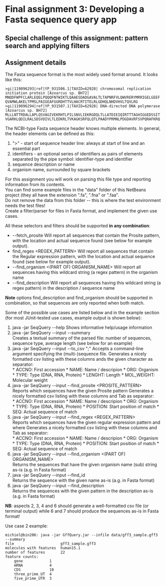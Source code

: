 # Final assignment 3: Developing a Fasta sequence query app #

## Special challenge of this assignment: pattern search and applying filters ##

## Assignment details ##
The Fasta sequence format is the most widely used format around. It looks like this:  

```
>gi|119896293|ref|YP_931506.1|TAXID=62928| chromosomal replication initiation protein [Azoarcus sp. BH72] 
MNQDFWPFCLARLEQELPQQQFNTWIKTLQAAESDADGAVALTLTAPNRFVLQWVRERYMRRIGELGEEF
QVAMWLAKELTPMSLPAIGEAFGGRDHTTVLHACRTITELRLGDHQLNHDVHVLTQVLRG
>gi|119896294|ref|YP_931507.1|TAXID=62928| DNA-directed DNA polymerase [Azoarcus sp. BH72]
MLLLNTTRDALLAPLQSVAGIVEKRHTLPILSNVLIEKRGDQLTLLATDIEIQIRTTTAGHIGGEDSSIT
VGARKLQDILRALSDSVDIVLTLEDKRLTVKAGKSRFQLQTLPAADYPRMNLPDGDAVRFSVPQRAFKRQ
```

The NCBI-type Fasta sequence header knows multiple elements. In general, the header elements can be defined as this:  

  1. ">" - start of sequence header line: always at start of line and an essential part   
  2. identifiers - an optional series of identifiers as pairs of elements separated by the pipe symbol: identifier-type and identifier   
  3. sequence description or name 
  4. organism name, surrounded by square brackets 

For this assignment you will work on parsing this file type and reporting information from its contents.  
You can find some example files in the "data" folder of this NetBeans project (they all have the extension ".fa", ".fna" or ".faa".  
Do not remove the data from this folder -- this is where the test environment needs the test files!  
Create a filter/parser for files in Fasta format, and implement the given use cases.

All these selectors and filters should be supported **in any combination**:  

  * --fetch_prosite <PROSITE PATTERN>  Will report all sequences that contain the Prosite pattern, 
    with the location and actual sequence found (see below for example output).
  * find_regex <REGEX_PATTERN>   Will report all sequences that contain the Regular expression pattern, 
    with the location and actual sequence found (see below for example output).
  * --find_organism <(PART OF) ORGANISM_NAME>  Will report all sequences having this wildcard string (a regex pattern)
    in the organism name
  * --find_description <WILDCARD-STRING>  Will report all sequences having this wildcard string (a regex pattern)
    in the description / sequence name 

**Note** options find_description and find_organism should be supported in combination, 
so that sequences are only reported when both match.

Some of the possible use cases are listed below and in the example section (for most JUnit-tested use cases, example output is shown below):  

  1. java -jar SeqQuery --help
    Shows informative help/usage information  
  2. java -jar SeqQuery --input <INFILE> --summary  
    Creates a textual summary of the parsed file: number of sequences, sequence type, average length (see below for an example) 
  3. java -jar SeqQuery --input <INFILE> --to_csv ";"
    Accepts a command-line argument specifying the (multi-)sequence file.
    Generates a nicely formatted csv listing with these columns ands the given character as separator:  
    * ACCNO: First accession
    * NAME: Name / descripion
    * ORG: Organism
    * TYPE: Type (DNA, RNA, Protein)
    * LENGHT: Length
    * MOL_WEIGHT: Molecular weight
  4. java -jar SeqQuery --input <INFILE> --find_prosite <PROSITE_PATTERN>  
    Reports which sequences have the given Prosite pattern 
    Generates a nicely formatted csv listing with these columns and Tab as separator:  
    * ACCNO: First accession
    * NAME: Name / descripion
    * ORG: Organism
    * TYPE: Type (DNA, RNA, Protein)
    * POSITION: Start position of match
    * SEQ: Actual sequence of match
  5. java -jar SeqQuery --input <INFILE> --find_regex <REGEX_PATTERN>  
    Reports which sequences have the given regular expression pattern and where
    Generates a nicely formatted csv listing with these columns and Tab as separator:  
    * ACCNO: First accession
    * NAME: Name / descripion
    * ORG: Organism
    * TYPE: Type (DNA, RNA, Protein)
    * POSITION: Start position of match
    * SEQ: Actual sequence of match
  6. java -jar SeqQuery --input <INFILE> --find_organism <(PART OF) ORGANISM_NAME>  
    Returns the sequences that have the given organism name (sub) string as-is (a.g. in Fasta format)  
  7. java -jar SeqQuery --input <INFILE> --find_id <ID>  
    Returns the sequence with the given name as-is (a.g. in Fasta format)  
  8. java -jar SeqQuery --input <INFILE> --find_description <WILDCARD-STRING>  
    Returns the sequences with the given pattern in the description as-is (a.g. in Fasta format)  
    
**NB**: aspects 2, 3, 4 and 6 should generate a well-formatted csv file (or terminal output)
     while 6 and 7 should produce the sequences as-is in Fasta format!  





Use case 2 example:  

```
michiel@bin206: java -jar GffQuery.jar --infile data/gff3_sample.gff3 --summary  
file                     gff3_sample.gff3  
molecules with features  human15.1  
number of features       22  
feature counts:
    gene            1
    mRNA            4
    CDS             10
    three_prime_UT  4
    five_prime_UTR  3
```

